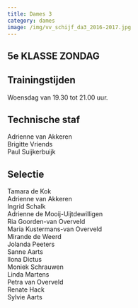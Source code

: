 ```yaml
---
title: Dames 3
category: dames
image: /img/vv_schijf_da3_2016-2017.jpg
---
```


## 5e KLASSE ZONDAG

## Trainingstijden

Woensdag van 19.30 tot 21.00 uur.

## Technische staf

Adrienne van Akkeren\
Brigitte Vriends\
Paul Suijkerbuijk

## Selectie

Tamara de Kok\
Adrienne van Akkeren\
Ingrid Schalk\
Adrienne de Mooij-Uijtdewilligen\
Ria Goorden-van Overveld\
Maria Kustermans-van Overveld\
Mirande de Weerd\
Jolanda Peeters\
Sanne Aarts\
Ilona Dictus\
Moniek Schrauwen\
Linda Martens\
Petra van Overveld\
Renate Hack\
Sylvie Aarts

